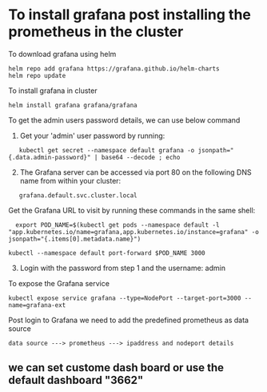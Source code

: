 # To install grafana post installing the prometheus in the cluster

To download grafana using helm
~~~
helm repo add grafana https://grafana.github.io/helm-charts
helm repo update
~~~
To install grafana in cluster
~~~
helm install grafana grafana/grafana
~~~
To get the admin users password details, we can use below command

1. Get your 'admin' user password by running:
~~~
   kubectl get secret --namespace default grafana -o jsonpath="{.data.admin-password}" | base64 --decode ; echo
~~~

2. The Grafana server can be accessed via port 80 on the following DNS name from within your cluster:
~~~
   grafana.default.svc.cluster.local
~~~
   Get the Grafana URL to visit by running these commands in the same shell:
   ~~~
     export POD_NAME=$(kubectl get pods --namespace default -l "app.kubernetes.io/name=grafana,app.kubernetes.io/instance=grafana" -o jsonpath="{.items[0].metadata.name}")

  kubectl --namespace default port-forward $POD_NAME 3000
~~~
3. Login with the password from step 1 and the username: admin

To expose the Grafana service
~~~
kubectl expose service grafana --type=NodePort --target-port=3000 --name=grafana-ext
~~~
Post login to Grafana we need to add the predefined prometheus as data source
~~~
data source ---> prometheus ---> ipaddress and nodeport details
~~~
## we can set custome dash board or use the default dashboard "3662"



